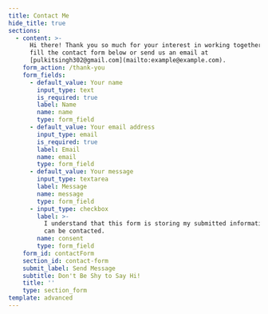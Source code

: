 ```yaml
---
title: Contact Me
hide_title: true
sections:
  - content: >-
      Hi there! Thank you so much for your interest in working together. Please
      fill the contact form below or send us an email at
      [pulkitsingh302@gmail.com](mailto:example@example.com).
    form_action: /thank-you
    form_fields:
      - default_value: Your name
        input_type: text
        is_required: true
        label: Name
        name: name
        type: form_field
      - default_value: Your email address
        input_type: email
        is_required: true
        label: Email
        name: email
        type: form_field
      - default_value: Your message
        input_type: textarea
        label: Message
        name: message
        type: form_field
      - input_type: checkbox
        label: >-
          I understand that this form is storing my submitted information so I
          can be contacted.
        name: consent
        type: form_field
    form_id: contactForm
    section_id: contact-form
    submit_label: Send Message
    subtitle: Don't Be Shy to Say Hi!
    title: ''
    type: section_form
template: advanced
---
```


